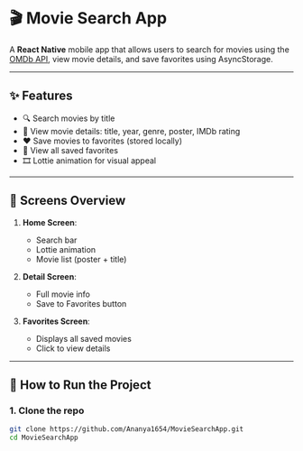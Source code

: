 # 🎬 Movie Search App

A **React Native** mobile app that allows users to search for movies using the [OMDb API](https://www.omdbapi.com/), view movie details, and save favorites using AsyncStorage.

---

## ✨ Features

- 🔍 Search movies by title
- 📃 View movie details: title, year, genre, poster, IMDb rating
- ❤️ Save movies to favorites (stored locally)
- 💾 View all saved favorites
- 🎞️ Lottie animation for visual appeal

---

## 📱 Screens Overview

1. **Home Screen**:
   - Search bar
   - Lottie animation
   - Movie list (poster + title)

2. **Detail Screen**:
   - Full movie info
   - Save to Favorites button

3. **Favorites Screen**:
   - Displays all saved movies
   - Click to view details

---

## 🚀 How to Run the Project

### 1. Clone the repo

```bash
git clone https://github.com/Ananya1654/MovieSearchApp.git
cd MovieSearchApp
